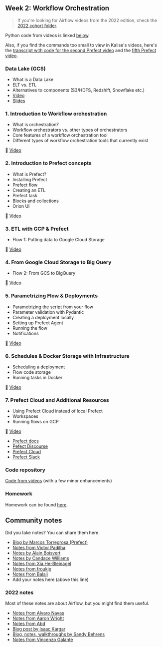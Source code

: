 ## Week 2: Workflow Orchestration

> If you're looking for Airflow videos from the 2022 edition,
> check the [2022 cohort folder](../cohorts/2022/week_2_data_ingestion/).

Python code from videos is linked [below](#code-repository).

Also, if you find the commands too small to view in Kalise's videos, here's the [transcript with code for the second Prefect video](https://github.com/discdiver/prefect-zoomcamp/tree/main/flows/01_start) and the [fifth Prefect video](https://github.com/discdiver/prefect-zoomcamp/tree/main/flows/01_start).

### Data Lake (GCS)

* What is a Data Lake
* ELT vs. ETL
* Alternatives to components (S3/HDFS, Redshift, Snowflake etc.)
* [Video](https://www.youtube.com/watch?v=W3Zm6rjOq70&list=PL3MmuxUbc_hJed7dXYoJw8DoCuVHhGEQb)
* [Slides](https://docs.google.com/presentation/d/1RkH-YhBz2apIjYZAxUz2Uks4Pt51-fVWVN9CcH9ckyY/edit?usp=sharing)


### 1. Introduction to Workflow orchestration

* What is orchestration?
* Workflow orchestrators vs. other types of orchestrators
* Core features of a workflow orchestration tool
* Different types of workflow orchestration tools that currently exist 

:movie_camera: [Video](https://www.youtube.com/watch?v=8oLs6pzHp68&list=PL3MmuxUbc_hJed7dXYoJw8DoCuVHhGEQb)


### 2. Introduction to Prefect concepts

* What is Prefect?
* Installing Prefect
* Prefect flow
* Creating an ETL
* Prefect task
* Blocks and collections
* Orion UI

:movie_camera: [Video](https://www.youtube.com/watch?v=cdtN6dhp708&list=PL3MmuxUbc_hJed7dXYoJw8DoCuVHhGEQb)

### 3. ETL with GCP & Prefect

* Flow 1: Putting data to Google Cloud Storage 

:movie_camera: [Video](https://www.youtube.com/watch?v=W-rMz_2GwqQ&list=PL3MmuxUbc_hJed7dXYoJw8DoCuVHhGEQb)


### 4. From Google Cloud Storage to Big Query

* Flow 2: From GCS to BigQuery

:movie_camera: [Video](https://www.youtube.com/watch?v=Cx5jt-V5sgE&list=PL3MmuxUbc_hJed7dXYoJw8DoCuVHhGEQb)

### 5. Parametrizing Flow & Deployments 

* Parametrizing the script from your flow
* Parameter validation with Pydantic
* Creating a deployment locally
* Setting up Prefect Agent
* Running the flow
* Notifications

:movie_camera: [Video](https://www.youtube.com/watch?v=QrDxPjX10iw&list=PL3MmuxUbc_hJed7dXYoJw8DoCuVHhGEQb)

### 6. Schedules & Docker Storage with Infrastructure

* Scheduling a deployment
* Flow code storage
* Running tasks in Docker

:movie_camera: [Video](https://www.youtube.com/watch?v=psNSzqTsi-s&list=PL3MmuxUbc_hJed7dXYoJw8DoCuVHhGEQb)

### 7. Prefect Cloud and Additional Resources 


* Using Prefect Cloud instead of local Prefect
* Workspaces
* Running flows on GCP

:movie_camera: [Video](https://www.youtube.com/watch?v=gGC23ZK7lr8&list=PL3MmuxUbc_hJed7dXYoJw8DoCuVHhGEQb)

* [Prefect docs](https://docs.prefect.io/)
* [Pefect Discourse](https://discourse.prefect.io/)
* [Prefect Cloud](https://app.prefect.cloud/)
* [Prefect Slack](https://prefect-community.slack.com)

### Code repository

[Code from videos](https://github.com/discdiver/prefect-zoomcamp) (with a few minor enhancements)

### Homework 
Homework can be found [here](../cohorts/2023/week_2_workflow_orchestration/homework.md).

## Community notes

Did you take notes? You can share them here.

* [Blog by Marcos Torregrosa (Prefect)](https://www.n4gash.com/2023/data-engineering-zoomcamp-semana-2/)
* [Notes from Victor Padilha](https://github.com/padilha/de-zoomcamp/tree/master/week2)
* [Notes by Alain Boisvert](https://github.com/boisalai/de-zoomcamp-2023/blob/main/week2.md)
* [Notes by Candace Williams](https://github.com/teacherc/de_zoomcamp_candace2023/blob/main/week_2/week2_notes.md)
* [Notes from Xia He-Bleinagel](https://xiahe-bleinagel.com/2023/02/week-2-data-engineering-zoomcamp-notes-prefect/)
* [Notes from froukje](https://github.com/froukje/de-zoomcamp/blob/main/week_2_workflow_orchestration/notes/notes_week_02.md)
* [Notes from Balaji](https://github.com/Balajirvp/DE-Zoomcamp/blob/main/Week%202/Detailed%20Week%202%20Notes.ipynb)
* Add your notes here (above this line)


### 2022 notes 

Most of these notes are about Airflow, but you might find them useful.

* [Notes from Alvaro Navas](https://github.com/ziritrion/dataeng-zoomcamp/blob/main/notes/2_data_ingestion.md)
* [Notes from Aaron Wright](https://github.com/ABZ-Aaron/DataEngineerZoomCamp/blob/master/week_2_data_ingestion/README.md)
* [Notes from Abd](https://itnadigital.notion.site/Week-2-Data-Ingestion-ec2d0d36c0664bc4b8be6a554b2765fd)
* [Blog post by Isaac Kargar](https://kargarisaac.github.io/blog/data%20engineering/jupyter/2022/01/25/data-engineering-w2.html)
* [Blog, notes, walkthroughs by Sandy Behrens](https://learningdataengineering540969211.wordpress.com/2022/01/30/week-2-de-zoomcamp-2-3-2-ingesting-data-to-gcp-with-airflow/)
* [Notes from Vincenzo Galante](https://binchentso.notion.site/Data-Talks-Club-Data-Engineering-Zoomcamp-8699af8e7ff94ec49e6f9bdec8eb69fd)

